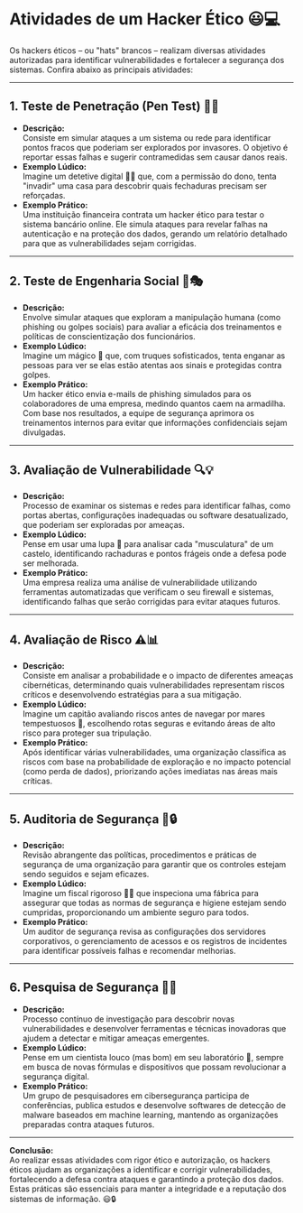 # Atividades de um Hacker Ético 😃💻

Os hackers éticos – ou "hats" brancos – realizam diversas atividades autorizadas para identificar vulnerabilidades e fortalecer a segurança dos sistemas. Confira abaixo as principais atividades:

---

## 1. Teste de Penetração (Pen Test) 🚪🔨
- **Descrição:**  
  Consiste em simular ataques a um sistema ou rede para identificar pontos fracos que poderiam ser explorados por invasores. O objetivo é reportar essas falhas e sugerir contramedidas sem causar danos reais.
- **Exemplo Lúdico:**  
  Imagine um detetive digital 🕵️‍♂️ que, com a permissão do dono, tenta "invadir" uma casa para descobrir quais fechaduras precisam ser reforçadas.
- **Exemplo Prático:**  
  Uma instituição financeira contrata um hacker ético para testar o sistema bancário online. Ele simula ataques para revelar falhas na autenticação e na proteção dos dados, gerando um relatório detalhado para que as vulnerabilidades sejam corrigidas.

---

## 2. Teste de Engenharia Social 🤝🎭
- **Descrição:**  
  Envolve simular ataques que exploram a manipulação humana (como phishing ou golpes sociais) para avaliar a eficácia dos treinamentos e políticas de conscientização dos funcionários.
- **Exemplo Lúdico:**  
  Imagine um mágico 🎩 que, com truques sofisticados, tenta enganar as pessoas para ver se elas estão atentas aos sinais e protegidas contra golpes.
- **Exemplo Prático:**  
  Um hacker ético envia e-mails de phishing simulados para os colaboradores de uma empresa, medindo quantos caem na armadilha. Com base nos resultados, a equipe de segurança aprimora os treinamentos internos para evitar que informações confidenciais sejam divulgadas.

---

## 3. Avaliação de Vulnerabilidade 🔍💡
- **Descrição:**  
  Processo de examinar os sistemas e redes para identificar falhas, como portas abertas, configurações inadequadas ou software desatualizado, que poderiam ser exploradas por ameaças.
- **Exemplo Lúdico:**  
  Pense em usar uma lupa 🔎 para analisar cada "musculatura" de um castelo, identificando rachaduras e pontos frágeis onde a defesa pode ser melhorada.
- **Exemplo Prático:**  
  Uma empresa realiza uma análise de vulnerabilidade utilizando ferramentas automatizadas que verificam o seu firewall e sistemas, identificando falhas que serão corrigidas para evitar ataques futuros.

---

## 4. Avaliação de Risco ⚠️📊
- **Descrição:**  
  Consiste em analisar a probabilidade e o impacto de diferentes ameaças cibernéticas, determinando quais vulnerabilidades representam riscos críticos e desenvolvendo estratégias para a sua mitigação.
- **Exemplo Lúdico:**  
  Imagine um capitão avaliando riscos antes de navegar por mares tempestuosos 🌊, escolhendo rotas seguras e evitando áreas de alto risco para proteger sua tripulação.
- **Exemplo Prático:**  
  Após identificar várias vulnerabilidades, uma organização classifica as riscos com base na probabilidade de exploração e no impacto potencial (como perda de dados), priorizando ações imediatas nas áreas mais críticas.

---

## 5. Auditoria de Segurança 📑🔒
- **Descrição:**  
  Revisão abrangente das políticas, procedimentos e práticas de segurança de uma organização para garantir que os controles estejam sendo seguidos e sejam eficazes.
- **Exemplo Lúdico:**  
  Imagine um fiscal rigoroso 👮‍♂️ que inspeciona uma fábrica para assegurar que todas as normas de segurança e higiene estejam sendo cumpridas, proporcionando um ambiente seguro para todos.
- **Exemplo Prático:**  
  Um auditor de segurança revisa as configurações dos servidores corporativos, o gerenciamento de acessos e os registros de incidentes para identificar possíveis falhas e recomendar melhorias.

---

## 6. Pesquisa de Segurança 🧪🔬
- **Descrição:**  
  Processo contínuo de investigação para descobrir novas vulnerabilidades e desenvolver ferramentas e técnicas inovadoras que ajudem a detectar e mitigar ameaças emergentes.
- **Exemplo Lúdico:**  
  Pense em um cientista louco (mas bom) em seu laboratório 🔬, sempre em busca de novas fórmulas e dispositivos que possam revolucionar a segurança digital.
- **Exemplo Prático:**  
  Um grupo de pesquisadores em cibersegurança participa de conferências, publica estudos e desenvolve softwares de detecção de malware baseados em machine learning, mantendo as organizações preparadas contra ataques futuros.

---

**Conclusão:**  
Ao realizar essas atividades com rigor ético e autorização, os hackers éticos ajudam as organizações a identificar e corrigir vulnerabilidades, fortalecendo a defesa contra ataques e garantindo a proteção dos dados. Estas práticas são essenciais para manter a integridade e a reputação dos sistemas de informação. 😃🔒